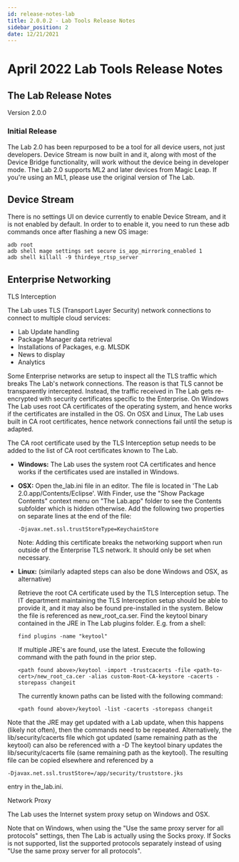 ```yaml
---
id: release-notes-lab
title: 2.0.0.2 - Lab Tools Release Notes
sidebar_position: 2
date: 12/21/2021
---
```


# April 2022 Lab Tools Release Notes

## The Lab Release Notes

Version 2.0.0

### Initial Release

The Lab 2.0 has been repurposed to be a tool for all device users, not just developers. Device Stream is now built in and it, along with most of the Device Bridge functionality, will work without the device being in developer mode. The Lab 2.0 supports ML2 and later devices from Magic Leap. If you're using an ML1, please use the original version of The Lab.

## Device Stream

There is no settings UI on device currently to enable Device Stream, and it is not enabled by default. In order to to enable it, you need to run these adb commands once after flashing a new OS image:

```
adb root  
adb shell mage settings set secure is_app_mirroring_enabled 1  
adb shell killall -9 thirdeye_rtsp_server  
```

## Enterprise Networking

TLS Interception

The Lab uses TLS (Transport Layer Security) network connections to connect to multiple cloud services:

- Lab Update handling
- Package Manager data retrieval
- Installations of Packages, e.g. MLSDK
- News to display
- Analytics

Some Enterprise networks are setup to inspect all the TLS traffic which breaks The Lab's network connections. The reason is that TLS cannot be transparently intercepted. Instead, the traffic received in The Lab gets re-encrypted with security certificates specific to the Enterprise. On Windows The Lab uses root CA certificates of the operating system, and hence works if the certificates are installed in the OS. On OSX and Linux, The Lab uses built in CA root certificates, hence network connections fail until the setup is adapted.

The CA root certificate used by the TLS Interception setup needs to be added to the list of CA root certificates known to The Lab.

- **Windows:** The Lab uses the system root CA certificates and hence works if the certificates used are installed in Windows.
- **OSX:** Open the_lab.ini file in an editor. The file is located in 'The Lab 2.0.app/Contents/Eclipse'. With Finder, use the "Show Package Contents" context menu on "The Lab.app" folder to see the Contents subfolder which is hidden otherwise. Add the following two properties on separate lines at the end of the file:

    `-Djavax.net.ssl.trustStoreType=KeychainStore`

    Note: Adding this certificate breaks the networking support when run outside of the Enterprise TLS network. It should only be set when necessary.

- **Linux:** (similarly adapted steps can also be done Windows and OSX, as alternative)

    Retrieve the root CA certificate used by the TLS Interception setup. The IT department maintaining the TLS Interception setup should be able to provide it, and it may also be found pre-installed in the system. Below the file is referenced as new\_root\_ca.ser. Find the keytool binary contained in the JRE in The Lab plugins folder. E.g. from a shell:

    `find plugins -name "keytool"`

    If multiple JRE's are found, use the latest. Execute the following command with the path found in the prior step.

    `<path found above>/keytool -import -trustcacerts -file <path-to-cert>/new_root_ca.cer -alias custom-Root-CA-keystore -cacerts -storepass changeit`

    The currently known paths can be listed with the following command:

    `<path found above>/keytool -list -cacerts -storepass changeit`

Note that the JRE may get updated with a Lab update, when this happens (likely not often), then the commands need to be repeated. Alternatively, the lib/security/cacerts file which got updated (same remaining path as the keytool) can also be referenced with a -D The keytool binary updates the lib/security/cacerts file (same remaining path as the keytool). The resulting file can be copied elsewhere and referenced by a

`-Djavax.net.ssl.trustStore=/app/security/truststore.jks`

entry in the_lab.ini.

Network Proxy

The Lab uses the Internet system proxy setup on Windows and OSX.

Note that on Windows, when using the "Use the same proxy server for all protocols" settings, then The Lab is actually using the Socks proxy. If Socks is not supported, list the supported protocols separately instead of using "Use the same proxy server for all protocols".

